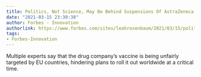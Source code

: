 ```yaml
---
title: Politics, Not Science, May Be Behind Suspensions Of AstraZeneca’s Covid Vaccine
date: "2021-03-15 23:30:38"
author: Forbes - Innovation
authorlink: https://www.forbes.com/sites/leahrosenbaum/2021/03/15/politics-not-science-may-be-behind-suspensions-of-astrazenecas-covid-vaccine/
tags:
- Forbes-Innovation
---
```

Multiple experts say that the drug company’s vaccine is being unfairly targeted by EU countries, hindering plans to roll it out worldwide at a critical time.